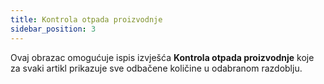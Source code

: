 ```yaml
---
title: Kontrola otpada proizvodnje
sidebar_position: 3
---
```


Ovaj obrazac omogućuje ispis izvješća **Kontrola otpada proizvodnje** koje za svaki artikl prikazuje sve odbačene količine u odabranom razdoblju.